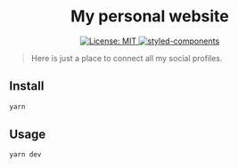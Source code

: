 <h1 align="center">My personal website</h1>
<p align="center">
  <a href="https://github.com/irafaelasilva/website">
    <img alt="License: MIT" src="https://img.shields.io/badge/License-MIT-yellow.svg" target="_blank" />
  </a>
  <a href="https://github.com/styled-components/styled-components">
    <img alt="styled-components" src="https://img.shields.io/badge/style-%F0%9F%92%85%20styled--components-orange.svg?colorB=daa357&colorA=db748e" target="_blank" />
  </a>
</p>

> Here is just a place to connect all my social profiles.

## Install

```sh
yarn
```

## Usage

```sh
yarn dev
```

